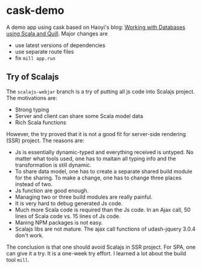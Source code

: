# cask-demo

A demo app using cask based on Haoyi's blog: [Working with Databases using Scala and Quill](http://www.lihaoyi.com/post/WorkingwithDatabasesusingScalaandQuill.html). Major changes are

- use latest versions of dependencies
- use separate route files
- fix `mill app.run`

## Try of Scalajs

The `scalajs-webjar` branch is a try of putting all js code into Scalajs project. The motivations are:

- Strong typing
- Server and client can share some Scala model data
- Rich Scala functions

However, the try proved that it is not a good fit for server-side rendering (SSR) project. The reasons are:

- Js is essentially dynamic-typed and everything received is untyped. No matter what tools used, one has to maitain all typing info and the transformation is still dynamic.
- To share data model, one has to create a separate shared build module for the sharing. To make a change, one has to change three places instead of two.
- Js function are good enough.
- Managing two or three build modules are really painful.
- It is very hard to debug generated Js code.
- Much more Scala code is required than the Js code. In an Ajax call, 50 lines of Scala code vs. 15 lines of Js code.
- Maning NPM packages is not easy.
- Scalajs libs are not mature. The ajax call functions of udash-jquery 3.0.4 don't work.

The conclusion is that one should avoid Scalajs in SSR project. For SPA, one can give it a try. It is a one-week try effort. I learned a lot about the build tool `mill`.
